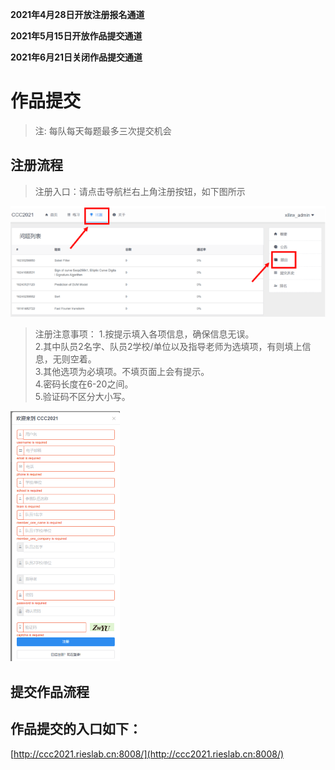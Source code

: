 **2021年4月28日开放注册报名通道**

**2021年5月15日开放作品提交通道**

**2021年6月21日关闭作品提交通道**


# 作品提交

>注: 每队每天每题最多三次提交机会

## 注册流程

>注册入口：请点击导航栏右上角注册按钮，如下图所示

![](./images/up1.png)

>注册注意事项：
>1.按提示填入各项信息，确保信息无误。<br>
>2.其中队员2名字、队员2学校/单位以及指导老师为选填项，有则填上信息，无则空着。<br>
>3.其他选项为必填项。不填页面上会有提示。<br>
>4.密码长度在6-20之间。<br>
>5.验证码不区分大小写。<br>

![](./images/up2.png)

## 提交作品流程


## 作品提交的入口如下：

[http://ccc2021.rieslab.cn:8008/](http://ccc2021.rieslab.cn:8008/)
